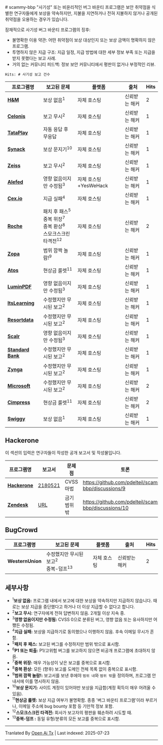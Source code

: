 <translate-content># scammy-bbp
"사기성" 또는 비윤리적인 버그 바운티 프로그램은 보안 취약점을 식별한 연구자들에게 보상을 약속하지만, 지불을 지연하거나 전혀 지불하지 않거나 공개된 취약점을 오용하는 경우가 있습니다. 


잠재적으로 사기성 버그 바운티 프로그램의 징후:

- 불명확한 이용 약관: 어떤 취약점이 보상 대상인지 또는 보상 금액이 명확하지 않은 프로그램.
- 투명하지 않은 지급 구조: 지급 일정, 지급 방법에 대한 세부 정보 부족 또는 지급을 받지 못했다는 보고 사례.
- 거의 없는 커뮤니티 피드백: 정보 보안 커뮤니티에서 평판이 없거나 부정적인 리뷰.

`Hits: # 사기성 보고 건수`

| 프로그램명              | 보고된 문제                                        | 플랫폼 | 출처     | Hits
|---------------------------|-------------------------------------------------------|------------|----------------------| ------
| **[H&M](https://www.hm.com/security.txt)** | 보상 없음<sup>1</sup> |자체 호스팅|  신뢰받는 해커 | 2
| **[Celonis](https://www.celonis.com/pdf/vulnerability-disclosure-program/)** | 보고 무시<sup>2</sup> | 자체 호스팅 |신뢰받는 해커        | 1
| **[TataPlay](https://www.tataplay.com/bug-bounty-hunter)** | 자동 응답 후 무응답 | 자체 호스팅| 신뢰받는 해커 | 1
| **[Synack](https://synack.responsibledisclosure.com/hc/en-us)** | 보상 문지기<sup>10</sup>|자체 호스팅 | 신뢰받는 해커 | 1
| **[Zeiss](https://www.zeiss.com/disclosure-policy.pdf)**| 보고 무시<sup>2</sup> | 자체 호스팅 |신뢰받는 해커| 1
| **[Alefed](https://vdp.alefeducation.com/p/Vulnerability-Disclosure-Policy-and-Submission-Form)**| 영향 없음이지만 수정됨<sup>3</sup> |자체 호스팅+YesWeHack|신뢰받는 해커 | 1
| **[Cex.io](https://blog.cex.io/news/cex-io-bug-bounty-program-and-policy-22948)**| 지급 실패<sup>4</sup> | 자체 호스팅 | 신뢰받는 해커 | 1 
| **[Roche](https://hackerone.com/roche?type=team)** | 패치 후 패스<sup>5</sup><br> 중복 위장<sup>7</sup><br>중복 환상<sup>8</sup><br>스모크스크린 타격전<sup>12</sup>|자체 호스팅 | 신뢰받는 해커 | 2
| **[Zopa](https://zopa.com/.well-known/security.txt)** | 범위 깜짝 놀람!<sup>9</sup> |자체 호스팅 | 신뢰받는 해커 | 1
| **[Atos](https://hackerone.com/atos?type=team)**| 현상금 룰렛<sup>11</sup>|자체 호스팅 | 신뢰받는 해커 | 1
| **[LuminPDF](https://www.luminpdf.com/bug-bounty-program)** | 영향 없음이지만 수정됨<sup>3</sup>|자체 호스팅 | 신뢰받는 해커 | 1
| **[ItsLearning](https://itslearning.com/privacy-commitment/responsible-disclosure)** | 수정했지만 무시된 보고<sup>2</sup> | 자체 호스팅 | 신뢰받는 해커 | 1
| **[Resortdata](https://www.resortdata.com/about/responsible-disclosure/)** | 수정했지만 무시된 보고<sup>2</sup> | 자체 호스팅 | 신뢰받는 해커 | 1
| **[Scalr](https://www.scalr.com/system-description)** | 영향 없음이지만 수정됨<sup>3</sup> | 자체 호스팅 | 신뢰받는 해커 | 1
| **[Standard Bank](http://www.standardbank.co.za/)** | 수정했지만 무시된 보고<sup>2</sup> | 자체 호스팅 | 신뢰받는 해커 | 1
| **[Zynga](https://www.zynga.com/security/rdp)** | 수정했지만 무시된 보고<sup>2</sup> | 자체 호스팅 | 신뢰받는 해커 | 1
| **[Microsoft](https://www.microsoft.com/en-us/msrc/bounty)** | 수정했지만 무시된 보고<sup>2</sup> <br>  | 자체 호스팅 | 신뢰받는 해커 | 2
| **[Cimpress](https://cimpress.com/privacy-security/)** | 현상금 룰렛<sup>11</sup> | 자체 호스팅 | 신뢰받는 해커 | 2
| **[Swiggy](https://www.swiggy.com/bug-bounty)** | 보상 없음<sup>1</sup> | 자체 호스팅 | 신뢰받는 해커 | 1


## Hackerone

이 섹션의 입력은 연구자들이 작성한 공개 보고서 및 작성물입니다. 

| 프로그램명     | 보고서       | 문제점 | 토론
|----------------|---------------|------------|---------------
| **[Hackerone]()**|[2180521](https://hackerone.com/reports/2180521)|CVSS 마법| https://github.com/pdelteil/scammy-bbp/discussions/9
|**[Zendesk]()**| [URL](https://gist.github.com/hackermondev/68ec8ed145fcee49d2f5e2b9d2cf2e52)|금기 범위 밖| https://github.com/pdelteil/scammy-bbp/discussions/10

## BugCrowd

| 프로그램명              | 보고된 문제                                        | 플랫폼 | 출처     | Hits
|---------------------------|-------------------------------------------------------|------------|----------------------| ------
| **WesternUnion** | 수정했지만 무시된 보고<sup>2</sup> <br> 중복-덤프<sup>13</sup>  | 자체 호스팅 | 신뢰받는 해커 | 2


## 세부사항

- <sup>1</sup>**보상 없음:** 프로그램 내에서 보고에 대한 보상을 약속하지만 지급하지 않습니다. 때로는 보상 지급을 중단했다고 하거나 더 이상 지급할 수 없다고 합니다.
- <sup>2</sup>**보고 무시:** 연구자에게 전혀 답변하지 않음. 2개월 이상 지속 중.
- <sup>3</sup>**영향 없음이지만 수정됨:** CVSS 0으로 분류된 버그, 영향 없음 또는 유사하지만 어쨌든 수정됨.  
- <sup>4</sup>**지급 실패:** 보상을 지급하기로 동의했으나 이행하지 않음. 후속 이메일 무시가 흔함.
- <sup>5</sup>**패치 후 패스:** 보고된 버그를 수정하지만 범위 밖으로 표시함.
- <sup>6</sup>**P1 또는 퇴출:** P1/고위험 버그를 보고하지 않으면 비공개 프로그램에 초대하지 않음.
- <sup>7</sup>**중복 위장:** 매우 가능성이 낮은 보고를 중복으로 표시함.
- <sup>8</sup>**중복 환상:** 모든 (향후) 보고를 도메인 전체 목록 없이 중복으로 표시함.
- <sup>9</sup>**범위 깜짝 놀람!:** 보고서를 보낸 후에야 `범위 내`와 `범위 밖`을 정의하며, 프로그램 안내서에 이를 명시하지 않음.
- <sup>10</sup>**보상 문지기:** 사이트 계정이 있어야만 보상을 지급함(계정 획득이 매우 어려울 수 있음).
- <sup>11</sup>**현상금 룰렛:** 보상 지급 여부가 불명확함. 종종 '버그 바운티 프로그램'이라 부르거나, 이메일 주소에 bug bounty 포함 등 기만적 정보 포함.
- <sup>12</sup>**스모크스크린 타격전:** 회사가 보고자의 평판을 훼손하려 시도할 때.
- <sup>13</sup>**중복-덤프 :** 동일 유형/분류의 모든 보고를 중복으로 표시함.


---

Tranlated By [Open Ai Tx](https://github.com/OpenAiTx/OpenAiTx) | Last indexed: 2025-07-23

---